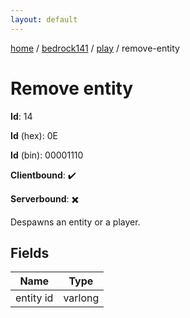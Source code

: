 ```yaml
---
layout: default
---
```


[home](/)  /  [bedrock141](/protocol/bedrock141)  /  [play](/protocol/bedrock141/play)  /  remove-entity

# Remove entity

**Id**: 14

**Id** (hex): 0E

**Id** (bin): 00001110

**Clientbound**: ✔️

**Serverbound**: ✖️

Despawns an entity or a player.

## Fields

Name | Type
---|---
entity id | varlong

